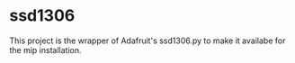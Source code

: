 # ssd1306

This project is the wrapper of Adafruit's ssd1306.py to make it availabe for the mip installation.
